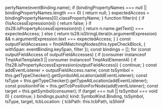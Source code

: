 pertyName(eventBinding.name);
      if (bindingPropertyNames === null || bindingPropertyNames.length === 0) {
        return null;
      }
      expectedAccess = bindingPropertyNames[0].classPropertyName;
    }
    function filter(n) {
      if (!isAccessExpression(n)) {
        return false;
      }
      if (ts28.isPropertyAccessExpression(n)) {
        return n.name.getText() === expectedAccess;
      } else {
        return ts28.isStringLiteral(n.argumentExpression) && n.argumentExpression.text === expectedAccess;
      }
    }
    const outputFieldAccesses = findAllMatchingNodes(this.typeCheckBlock, { withSpan: eventBinding.keySpan, filter });
    const bindings = [];
    for (const outputFieldAccess of outputFieldAccesses) {
      if (consumer instanceof TmplAstTemplate3 || consumer instanceof TmplAstElement4) {
        if (!ts28.isPropertyAccessExpression(outputFieldAccess)) {
          continue;
        }
        const addEventListener = outputFieldAccess.name;
        const tsSymbol = this.getTypeChecker().getSymbolAtLocation(addEventListener);
        const tsType = this.getTypeChecker().getTypeAtLocation(addEventListener);
        const positionInFile = this.getTcbPositionForNode(addEventListener);
        const target = this.getSymbol(consumer);
        if (target === null || tsSymbol === void 0) {
          continue;
        }
        bindings.push({
          kind: SymbolKind.Binding,
          tsSymbol,
          tsType,
          target,
          tcbLocation: {
            tcbPath: this.tcbPath,
            isShimF